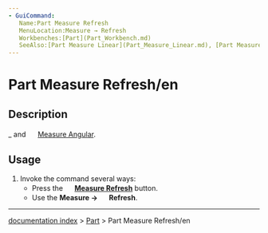 ```yaml
---
- GuiCommand:
   Name:Part Measure Refresh
   MenuLocation:Measure → Refresh
   Workbenches:[Part](Part_Workbench.md)
   SeeAlso:[Part Measure Linear](Part_Measure_Linear.md), [Part Measure Angular](Part_Measure_Angular.md)
---
```


# Part Measure Refresh/en

## Description

_ and <img alt="" src=images/Part_Measure_Angular.svg  style="width:16px;"> [Measure Angular](Part_Measure_Angular.md).

## Usage

1.  Invoke the command several ways:
    -   Press the **<img src=images/Part_Measure_Refresh.svg style="width:16px"> [Measure Refresh](Part_Measure_Refresh.md)** button.
    -   Use the **Measure → <img src=images/Part_Measure_Refresh.svg style="width:16px"> Refresh**.

---
[documentation index](../README.md) > [Part](Part_Workbench.md) > Part Measure Refresh/en
